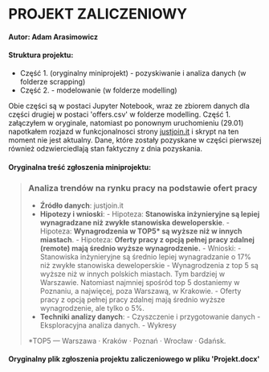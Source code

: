 # PROJEKT ZALICZENIOWY
#### Autor: Adam Arasimowicz

#### Struktura projektu:
- Część 1. (oryginalny miniprojekt) - pozyskiwanie i analiza danych (w folderze scrapping)
- Część 2. - modelowanie (w folderze modelling)

Obie części są w postaci Jupyter Notebook, wraz ze zbiorem danych dla części drugiej w postaci 'offers.csv' w folderze modelling.
Część 1. załączyłem w oryginale, natomiast po ponownym uruchomieniu (29.01) napotkałem rozjazd w funkcjonalnosci strony [justjoin.it]() i skrypt na ten moment nie jest aktualny. Dane, które zostały pozyskane w części pierwszej również odzwierciedlają stan faktyczny z dnia pozyskania.


#### Oryginalna treść zgłoszenia miniprojektu:
> ### **Analiza trendów na rynku pracy na podstawie ofert pracy**
 >  - **Źródło danych**: justjoin.it 
 >  - **Hipotezy i wnioski**:
     - Hipoteza: **Stanowiska inżynieryjne są lepiej wynagradzane niż zwykłe stanowiska deweloperskie**.
     - Hipoteza: **Wynagrodzenia w TOP5\* są wyższe niż w innych miastach**.
     - Hipoteza: **Oferty pracy z opcją pełnej pracy zdalnej (remote) mają średnio wyższe wynagrodzenie.**
     - Wnioski:
       - Stanowiska inżynieryjne są średnio lepiej wynagradzanie o 17% niż zwykłe stanowiska deweloperskie
       - Wynagrodzenia z top 5 są wyższe niż w innych polskich miastach. Tym bardziej w Warszawie. Natomiast najmniej spośród top 5 dostaniemy w Poznaniu, a najwięcej, poza Warszawą, w Krakowie.
       - Oferty pracy z opcją pełnej pracy zdalnej mają średnio wyższe wynagrodzenie, ale tylko o 5%.
  > - **Techniki analizy danych**:
     - Czyszczenie i przygotowanie danych
     - Eksploracyjna analiza danych.
     - Wykresy
  > 
>
>*TOP5 — Warszawa · Kraków · Poznań · Wrocław · Gdańsk.  


#### Oryginalny plik zgłoszenia projektu zaliczeniowego w pliku 'Projekt.docx'